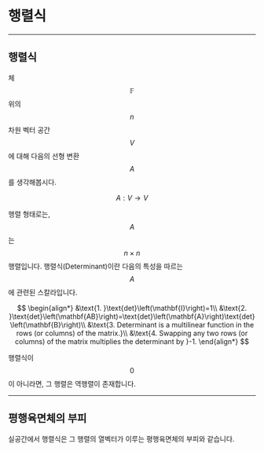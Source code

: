 # 행렬식

---

## 행렬식

체 $$\mathbb{F}$$ 위의 $$n$$차원 벡터 공간 $$V$$에 대해 다음의 선형 변환 $$A$$를 생각해봅시다.

$$
A:V\rightarrow V
$$

행렬 형태로는, $$A$$는 $$n\times n$$ 행렬입니다. 행렬식(Determinant)이란 다음의 특성을 따르는 $$A$$에 관련된 스칼라입니다.

$$
\begin{align*}
	&\text{1. }\text{det}\left(\mathbf{I}\right)=1\\
	&\text{2. }\text{det}\left(\mathbf{AB}\right)=\text{det}\left(\mathbf{A}\right)\text{det}\left(\mathbf{B}\right)\\
	&\text{3. Determinant is a multilinear function in the rows (or columns) of the matrix.}\\
	&\text{4. Swapping any two rows (or columns) of the matrix multiplies the determinant by }-1.
\end{align*}
$$

행렬식이 $$0$$이 아니라면, 그 행렬은 역행렬이 존재합니다.

---

## 평행육면체의 부피

실공간에서 행렬식은 그 행렬의 열벡터가 이루는 평행육면체의 부피와 같습니다.
